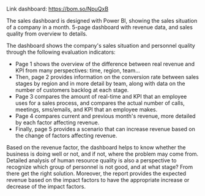 Link dashboard: https://bom.so/NpuQxB

The sales dashboard is designed with Power BI, showing the sales situation of a company in a month. 5-page dashboard with revenue data, and sales quality from overview to details. 

The dashboard shows the company's sales situation and personnel quality through the following evaluation indicators:
 - Page 1 shows the overview of the difference between real revenue and KPI from many perspectives: time, region, team...
 - Then, page 2 provides information on the conversion rate between sales stages by region and in more detail by team, along with data on the number of customers backlog at each stage.
 - Page 3 compares the amount of real-time and KPI that an employee uses for a sales process, and compares the actual number of calls, meetings, sms/emails, and KPI that an employee makes.
 - Page 4 compares current and previous month's revenue, more detailed by each factor affecting revenue.
 - Finally, page 5 provides a scenario that can increase revenue based on the change of factors affecting revenue.

Based on the revenue factor, the dashboard helps to know whether the business is doing well or not, and if not, where the problem may come from. Detailed analysis of human resource quality is also a perspective to recognize which group of personnel is not good, and at what stage? From there get the right solution. Moreover, the report provides the expected revenue based on the impact factors to have the appropriate increase or decrease of the impact factors.
